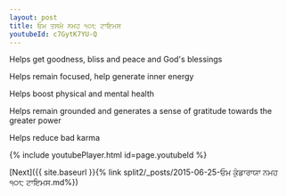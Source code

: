 ```yaml
---
layout: post
title: ਓਮ ਤਸਮੇ ਨਮਹ ੧੦੮ ਟਾਇਮਸ
youtubeId: c7GytK7YU-Q
---
```

 
 
Helps get goodness, bliss and peace and God's blessings
 
Helps remain focused, help generate inner energy 
 
Helps boost physical and mental health 
 
Helps remain grounded and generates a sense of gratitude towards the greater power 
 
Helps reduce bad karma
 
 
 
 


{% include youtubePlayer.html id=page.youtubeId %}
 
[Next]({{ site.baseurl }}{% link  split2/_posts/2015-06-25-ਓਮ ਕੁੰਡਾਰਾਯਾ ਨਮਹ ੧੦੮ ਟਾਇਮਸ.md%})
 
